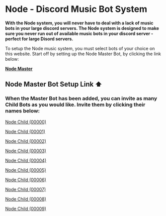 # Node - Discord Music Bot System


 **With the Node system, you will never have to deal with a lack of music bots in your large discord servers. The Node system is designed to make sure you never run out of available music bots in your discord server - perfect for large Disord servers.**





To setup the Node music system, you must select bots of your choice on this website. Start off by setting up the Node Master Bot, by clicking the link below:

 **<a href="" target="_blank">Node Master</a>**
   
 


## Node Master Bot Setup Link ⬆️


### When the Master Bot has been added, you can invite as many Child Bots as you would like. Invite them by clicking their names below:
 <a href="" target="_blank">Node Child (00000)</a>
 
 <a href="" target="_blank">Node Child (00001)</a>
 
 <a href="" target="_blank">Node Child (00002)</a>
 
 <a href="" target="_blank">Node Child (00003)</a>
 
 <a href="" target="_blank">Node Child (00004)</a>
 
 <a href="" target="_blank">Node Child (00005)</a>
 
 <a href="" target="_blank">Node Child (00006)</a>
 
 <a href="" target="_blank">Node Child (00007)</a>
 
 <a href="" target="_blank">Node Child (00008)</a>
 
 <a href="" target="_blank">Node Child (00009)</a>
 
